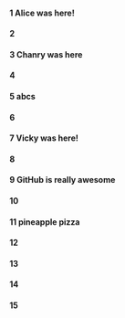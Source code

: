 #### 1 Alice was here!
#### 2
#### 3 Chanry was here
#### 4
#### 5 abcs
#### 6
#### 7 Vicky was here!
#### 8
#### 9 GitHub is really awesome
#### 10
#### 11 pineapple pizza
#### 12
#### 13
#### 14
#### 15